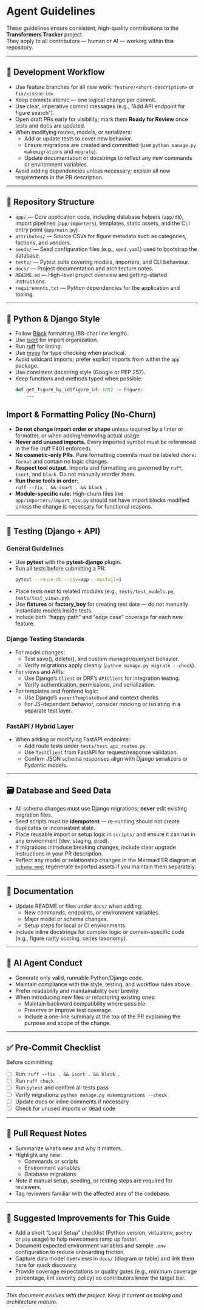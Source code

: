 # Agent Guidelines

These guidelines ensure consistent, high-quality contributions to the **Transformers Tracker** project.  
They apply to all contributors — human or AI — working within this repository.

---

## 🧭 Development Workflow

- Use feature branches for all new work: `feature/<short-description>` or `fix/<issue-id>`.
- Keep commits atomic — one logical change per commit.
- Use clear, imperative commit messages (e.g., “Add API endpoint for figure search”).
- Open draft PRs early for visibility; mark them **Ready for Review** once tests and docs are updated.
- When modifying routes, models, or serializers:
  - Add or update tests to cover new behavior.
  - Ensure migrations are created and committed (use `python manage.py makemigrations` and `migrate`).
  - Update documentation or docstrings to reflect any new commands or environment variables.
- Avoid adding dependencies unless necessary; explain all new requirements in the PR description.

---

## 🧱 Repository Structure

- `app/` — Core application code, including database helpers (`app/db`), import pipelines (`app/importers`), templates, static assets, and the CLI entry point (`app/main.py`).
- `attributes/` — Source CSVs for figure metadata such as categories, factions, and vendors.
- `seeds/` — Seed configuration files (e.g., `seed.yaml`) used to bootstrap the database.
- `tests/` — Pytest suite covering models, importers, and CLI behaviour.
- `docs/` — Project documentation and architecture notes.
- `README.md` — High-level project overview and getting-started instructions.
- `requirements.txt` — Python dependencies for the application and tooling.

---

## 🐍 Python & Django Style

- Follow [Black](https://black.readthedocs.io/) formatting (88-char line length).
- Use [isort](https://pycqa.github.io/isort/) for import organization.
- Run [ruff](https://docs.astral.sh/ruff/) for linting.
- Use [mypy](https://mypy.readthedocs.io/) for type checking when practical.
- Avoid wildcard imports; prefer explicit imports from within the `app` package.
- Use consistent docstring style (Google or PEP 257).
- Keep functions and methods typed when possible:
  ```python
  def get_figure_by_id(figure_id: int) -> Figure:
      ...
  ```

## Import & Formatting Policy (No-Churn)

- **Do not change import order or shape** unless required by a linter or formatter, or when adding/removing actual usage.
- **Never add unused imports.** Every imported symbol must be referenced in the file (ruff F401 enforced).
- **No cosmetic-only PRs.** Pure formatting commits must be labeled `chore: format` and contain no logic changes.
- **Respect tool output.** Imports and formatting are governed by `ruff`, `isort`, and `black`. Do not manually reorder them.
- **Run these tools in order:**  
  `ruff --fix . && isort . && black .`
- **Module-specific rule:** High-churn files like `app/importers/import_csv.py` should not have import blocks modified unless the change is necessary for functional reasons.

---

## 🧪 Testing (Django + API)

### General Guidelines
- Use **pytest** with the **pytest-django** plugin.
- Run all tests before submitting a PR:  
  ```bash
  pytest --reuse-db --cov=app --maxfail=1
  ```
- Place tests next to related modules (e.g., `tests/test_models.py`, `tests/test_views.py`).
- Use **fixtures** or **factory_boy** for creating test data — do not manually instantiate models inside tests.
- Include both “happy path” and “edge case” coverage for each new feature.

### Django Testing Standards
- For model changes:
  - Test save(), delete(), and custom manager/queryset behavior.
  - Verify migrations apply cleanly (`python manage.py migrate --check`).
- For views and APIs:
  - Use Django’s `Client` or DRF’s `APIClient` for integration testing.
  - Verify authentication, permissions, and serialization.
- For templates and frontend logic:
  - Use Django’s `assertTemplateUsed` and context checks.
  - For JS-dependent behavior, consider mocking or isolating in a separate test layer.

### FastAPI / Hybrid Layer
- When adding or modifying FastAPI endpoints:
  - Add route tests under `tests/test_api_routes.py`.
  - Use `TestClient` from FastAPI for request/response validation.
  - Confirm JSON schema responses align with Django serializers or Pydantic models.

---

## 🗃 Database and Seed Data

- All schema changes must use Django migrations; **never** edit existing migration files.
- Seed scripts must be **idempotent** — re-running should not create duplicates or inconsistent state.
- Place reusable import or setup logic in `scripts/` and ensure it can run in any environment (dev, staging, prod).
- If migrations introduce breaking changes, include clear upgrade instructions in your PR description.
- Reflect any model or relationship changes in the Mermaid ER diagram at [`schema.mmd`](./schema.mmd); regenerate exported assets if you maintain them separately.

---

## 🧩 Documentation

- Update README or files under `docs/` when adding:
  - New commands, endpoints, or environment variables.
  - Major model or schema changes.
  - Setup steps for local or CI environments.
- Include inline docstrings for complex logic or domain-specific code (e.g., figure rarity scoring, series taxonomy).

---

## 🤖 AI Agent Conduct

- Generate only valid, runnable Python/Django code.
- Maintain compliance with the style, testing, and workflow rules above.
- Prefer readability and maintainability over brevity.
- When introducing new files or refactoring existing ones:
  - Maintain backward compatibility where possible.
  - Preserve or improve test coverage.
  - Include a one-line summary at the top of the PR explaining the purpose and scope of the change.

---

## ✅ Pre-Commit Checklist

Before committing:
- [ ] Run: `ruff --fix . && isort . && black .`
- [ ] Run `ruff check .`
- [ ] Run `pytest` and confirm all tests pass
- [ ] Verify migrations: `python manage.py makemigrations --check`
- [ ] Update docs or inline comments if necessary
- [ ] Check for unused imports or dead code

---

## 📝 Pull Request Notes

- Summarize what’s new and why it matters.
- Highlight any new:
  - Commands or scripts
  - Environment variables
  - Database migrations
- Note if manual setup, seeding, or testing steps are required for reviewers.
- Tag reviewers familiar with the affected area of the codebase.

---

## 🚀 Suggested Improvements for This Guide

- Add a short “Local Setup” checklist (Python version, virtualenv, `poetry` or `pip` usage) to help newcomers ramp up faster.
- Document expected environment variables and sample `.env` configuration to reduce onboarding friction.
- Capture data model overviews in `docs/` (diagram or table) and link them here for quick discovery.
- Provide coverage expectations or quality gates (e.g., minimum coverage percentage, lint severity policy) so contributors know the target bar.

---

_This document evolves with the project. Keep it current as tooling and architecture mature._

